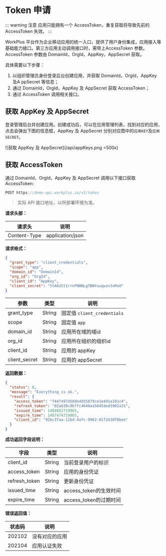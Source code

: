 # Token 申请

::: warning 注意
应用只能拥有一个 AccessToken，重复获取将导致先前的 AccessToken 失效。
:::

WorkPlus 平台作为企业移动应用的统一入口，提供了用户身份集成，应用接入等基础能力接口。第三方应用主动调用接口时，需带上AccessToken 参数。AccessToken 参数由 DomainId，OrgId，AppKey，AppSecret 获取。

具体需要以下步骤：

1. 以组织管理员身份登录后台创建应用，并获取 DomainId，OrgId，AppKey 及A ppSecret 等信息；
2. 通过 DomainId，OrgId，AppKey 及 AppSecret 获取 AccessToken；
3. 通过 AccessToken 调用相关接口。


## 获取 AppKey 及 AppSecret

登录管理后台并创建应用。创建成功后，可以在应用管理列表，找到对应的应用，点击会弹出下图的信息框，AppKey 及 AppSecret 分别对应图中的`应用KEY`及`应用SECRET`。

![获取 AppKey 及 AppSecret](/api/appKeys.png =500x)

## 获取 AccessToken

通过 DomainId，OrgId，AppKey 及 AppSecret 调用以下接口获取 AccessToken:

```js
POST https://demo-api.workplus.io/v1/token
```

> 实际 API 接口地址，以所部署环境为准。

**请求头部：**

| 请求头 | 说明 |
| - | - |
| Content-Type | application/json |

**请求格式：**

```json
{
  "grant_type": "client_credentials",
  "scope": "app",
  "domain_id": "DomainId",
  "org_id": "OrgId",
  "client_id": "AppKey",
  "client_secret": "5tAkUIt1rrnP0WNLg7BWYuuqwzn3xRoO"
}
```

| 参数 | 类型 | 说明|
| - | - | - |
| grant_type |  String | 固定值 `client_credentials` |
| scope | String | 固定值 `app` | 
| domain_id | String | 应用所在域的域id | 
| org_id | String | 应用所在组织的组织id | 
| client_id | String | 应用的 appKey | 
| client_secret | String | 应用的 appSecret | 

**返回数据：**

```json
{
  "status": 0, 
  "message": "Everything is ok.", 
  "result": {
    "access_token": "7447497d58de4d55879ce1e441a101c4", 
    "refresh_token": "02a639c9bffc4640aa5045ded3902a31", 
    "issued_time": 1484882719965, 
    "expire_time": 1487474719965, 
    "client_id": "92bc3faa-12bd-4afc-9962-01f2410f0bee"
  }
}
```

**成功返回字段说明：**

| 字段 | 类型 | 说明|
| - | - | - |
| client_id	| String	| 当前登录用户的标识 |
| access_token	| String	| 应用的身份凭证 |
| refresh_token	| String	| 更新身份凭证 |
| issued_time	| String	| access_token的生效时间 |
| expire_time	| String	| access_token的过期时间 |

**错误返回值：**

| 状态码 | 说明|
| - | - |
| 202102 |	没有对应的应用 |
| 202104 |	应用认证失败	|
